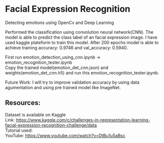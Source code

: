 # Facial Expression Recognition
Detecting emotions using OpenCv and Deep Learning

Performed the classification using convolution neural network(CNN). The model is able to predict the class label of an facial expression image. I have used kaggle plateform to train this model. After 200 epochs model is able to achieve training accuracy: 0.9746 and val_accuracy: 0.5940.

First run emotion_detection_using_cnn.ipynb -> emotion_recognition_tester.ipynb</br>
Copy the trained model(emotion_det_cnn.json) and weights(emotion_det_cnn.h5) and run this emotion_recognition_tester.ipynb.

Future Work: I will try to improve validation accuracy by using data agumentation and using pre trained model like ImageNet.

## __Resources:__
Dataset is available on Kaggle</br>
Link: https://www.kaggle.com/c/challenges-in-representation-learning-facial-expression-recognition-challenge/data</br> 
Tutorial used:</br>
YouTube: https://www.youtube.com/watch?v=DtBu1u5aBsc 
